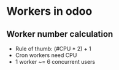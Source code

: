 # Workers in odoo
## Worker number calculation
- Rule of thumb: (#CPU * 2) + 1
- Cron workers need CPU
- 1 worker ~= 6 concurrent users

 




